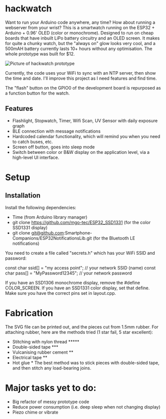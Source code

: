 # hackwatch
Want to run your Arduino code anywhere, any time? How about running a webserver from your wrist? This is a smartwatch running on the ESP32 + Arduino + 0.96' OLED (color or monochrome). Designed to run on cheap boards that have inbuilt LiPo battery circuitry and an OLED screen. It makes for quite a chunky watch, but the "always on" glow looks very cool, and a 500mAH battery currently lasts 10+ hours without any optimisation. The whole prototype was built for $12.

![Picture of hackwatch prototype](hackwatch.jpg?raw=true "Hackwatch prototype")

Currently, the code uses your WiFi to sync with an NTP server, then show the time and date. I'll improve this project as I need features and find time.

The "flash" button on the GPIO0 of the development board is repurposed as a function button for the watch.

## Features
 - Flashlight, Stopwatch, Timer, Wifi Scan, UV Sensor with daily exposure graph
 - BLE connection with message notifications
 - Hardcoded calendar functionality, which will remind you when you need to catch buses, etc.
 - Screen off button, goes into sleep mode
 - Switch between color or B&W display on the application level, via a high-level UI interface.


# Setup

## Installation

Install the following dependencies:
 - Time (from Arduino library manager)
 - git clone https://github.com/mgo-tec/ESP32_SSD1331 (for the color SSD1331 display)
 - git clone git@github.com:Smartphone-Companions/ESP32NotificationsLib.git (for the Bluetooth LE notifications)


You need to create a file called "secrets.h" which has your WiFi SSID and password:

const char ssid[] = "my access point";  //  your network SSID (name)
const char pass[] = "MyPassword12345";       // your network password

If you have an SSD1306 monochrome display, remove the #define COLOR_SCREEN. If you have an SSD1331 color display, set that define. Make sure you have the correct pins set in layout.cpp.

# Fabrication
The SVG file can be printed out, and the pieces cut from 1.5mm rubber. For attaching rubber, here are the methods tried (1 star fail, 5 star excellent):
 - Stitching with nylon thread *****
 - Double-sided tape ***
 - Vulcanising rubber cement **
 - Electrical tape **
 - Hot glue *
 The best method was to stick pieces with double-sided tape, and then stitch any load-bearing joins.

# Major tasks yet to do:
- Big refactor of messy prototype code
- Reduce power consumption (i.e. deep sleep when not changing display)
- Piezo chime or vibrate
